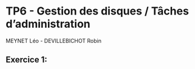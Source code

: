 # TP6 - Gestion des disques / Tâches d’administration
MEYNET Léo - DEVILLEBICHOT Robin

## Exercice 1:
